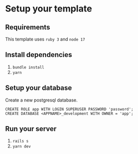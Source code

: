 # Setup your template

## Requirements
This template uses `ruby 3` and `node 17`

## Install dependencies
1) `bundle install`
2) `yarn`

## Setup your database
Create a new postgresql database. 
```
CREATE ROLE app WITH LOGIN SUPERUSER PASSWORD 'password';
CREATE DATABASE <APPNAME>_development WITH OWNER = 'app';
```

## Run your server
1) `rails s`
2) `yarn dev`
